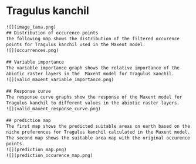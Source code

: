# Tragulus kanchil 
    ![](image_taxa.png) 
    ## Distribution of occurence points 
    The following map shows the distribution of the filtered occurence points for Tragulus kanchil used in the Maxent model. 
    ![](occurrences.png)
    
    ## Variable importance 
    The variable importance graph shows the relative importance of the abiotic raster layers in the  Maxent model for Tragulus kanchil. 
    ![](valid_maxent_variable_importance.png)
    
    ## Response curve 
    The response curve graphs show the response of the Maxent model for Tragulus kanchil to different values in the abiotic raster layers. 
    ![](valid_maxent_response_curve.png)
    
    ## prediction map 
    The first map shows the predicted suitable areas on earth based on the niche preferences for Tragulus kanchil calculated in the Maxent model. The second map shows the suitable area map with the original occurence points. 
    ![](prediction_map.png)
    ![](prediction_occurence_map.png)
    
